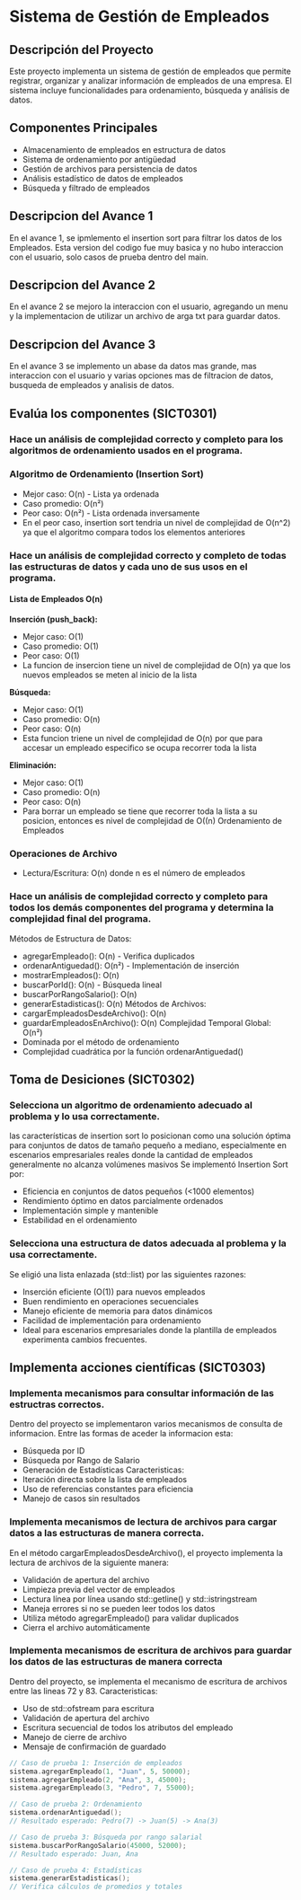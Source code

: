 # Sistema de Gestión de Empleados

## Descripción del Proyecto
Este proyecto implementa un sistema de gestión de empleados que permite registrar, organizar y analizar información de empleados de una empresa. El sistema incluye funcionalidades para ordenamiento, búsqueda y análisis de datos.

## Componentes Principales
- Almacenamiento de empleados en estructura de datos
- Sistema de ordenamiento por antigüedad
- Gestión de archivos para persistencia de datos
- Análisis estadístico de datos de empleados
- Búsqueda y filtrado de empleados

## Descripcion del Avance 1
En el avance 1, se ipmlemento el insertion sort para filtrar los datos de los Empleados. Esta version del codigo fue muy basica y no hubo interaccion con el usuario, solo casos de prueba dentro del main. 

## Descripcion del Avance 2
En el avance 2 se mejoro la interaccion con el usuario, agregando un menu y la implementacion de utilizar un archivo de arga txt para guardar datos. 

## Descripcion del Avance 3
En el avance 3 se implemento un abase da datos mas grande, mas interaccion con el usuario y varias opciones mas de filtracion de datos, busqueda de empleados y analisis de datos. 

## Evalúa los componentes (SICT0301)
### Hace un análisis de complejidad correcto y completo para los algoritmos de ordenamiento usados en el programa.
### Algoritmo de Ordenamiento (Insertion Sort)
- Mejor caso: O(n) - Lista ya ordenada
- Caso promedio: O(n²)
- Peor caso: O(n²) - Lista ordenada inversamente
- En el peor caso, insertion sort tendria un nivel de complejidad de O(n^2) ya que el algoritmo compara todos los elementos anteriores

### Hace un análisis de complejidad correcto y completo de todas las estructuras de datos y cada uno de sus usos en el programa.
#### Lista de Empleados O(n)

**Inserción (push_back):**
- Mejor caso: O(1)
- Caso promedio: O(1)
- Peor caso: O(1)
- La funcion de insercion tiene un nivel de complejidad de O(n) ya que los nuevos empleados se meten al inicio de la lista

**Búsqueda:**
- Mejor caso: O(1)
- Caso promedio: O(n)
- Peor caso: O(n)
- Esta funcion triene un nivel de complejidad de O(n) por que para accesar un empleado especifico se ocupa recorrer toda la lista

**Eliminación:**
- Mejor caso: O(1)
- Caso promedio: O(n)
- Peor caso: O(n)
- Para borrar un empleado se tiene que recorrer toda la lista a su posicion, entonces es nivel de complejidad de O((n) Ordenamiento de Empleados

### Operaciones de Archivo

- Lectura/Escritura: O(n) donde n es el número de empleados

### Hace un análisis de complejidad correcto y completo para todos los demás componentes del programa y determina la complejidad final del programa.
Métodos de Estructura de Datos:
- agregarEmpleado(): O(n) - Verifica duplicados
- ordenarAntiguedad(): O(n²) - Implementación de inserción
- mostrarEmpleados(): O(n)
- buscarPorId(): O(n) - Búsqueda lineal
- buscarPorRangoSalario(): O(n)
- generarEstadisticas(): O(n)
Métodos de Archivos:
- cargarEmpleadosDesdeArchivo(): O(n)
- guardarEmpleadosEnArchivo(): O(n)
Complejidad Temporal Global: O(n²)
- Dominada por el método de ordenamiento
- Complejidad cuadrática por la función ordenarAntiguedad()

## Toma de Desiciones (SICT0302)

### Selecciona un algoritmo de ordenamiento adecuado al problema y lo usa correctamente.
las características de insertion sort lo posicionan como una solución óptima para conjuntos de datos de tamaño pequeño a mediano, especialmente en escenarios empresariales reales donde la cantidad de empleados generalmente no alcanza volúmenes masivos
Se implementó Insertion Sort por:
- Eficiencia en conjuntos de datos pequeños (<1000 elementos)
- Rendimiento óptimo en datos parcialmente ordenados
- Implementación simple y mantenible
- Estabilidad en el ordenamiento

### Selecciona una estructura de datos adecuada al problema y la usa correctamente.
Se eligió una lista enlazada (std::list) por las siguientes razones:
- Inserción eficiente (O(1)) para nuevos empleados
- Buen rendimiento en operaciones secuenciales
- Manejo eficiente de memoria para datos dinámicos
- Facilidad de implementación para ordenamiento
- Ideal para escenarios empresariales donde la plantilla de empleados experimenta cambios frecuentes.

## Implementa acciones científicas (SICT0303)

### Implementa mecanismos para consultar información de las estructras correctos.
Dentro del proyecto se implementaron varios mecanismos de consulta de informacion. Entre las formas de aceder la informacion esta: 
- Búsqueda por ID
- Búsqueda por Rango de Salario
- Generación de Estadísticas
Caracteristicas: 
- Iteración directa sobre la lista de empleados
- Uso de referencias constantes para eficiencia
- Manejo de casos sin resultados

### Implementa mecanismos de lectura de archivos para cargar datos a las estructuras de manera correcta.
En el método cargarEmpleadosDesdeArchivo(), el proyecto implementa la lectura de archivos de la siguiente manera: 
- Validación de apertura del archivo
- Limpieza previa del vector de empleados
- Lectura línea por línea usando std::getline() y std::istringstream
- Maneja errores si no se pueden leer todos los datos
- Utiliza método agregarEmpleado() para validar duplicados
- Cierra el archivo automáticamente

### Implementa mecanismos de escritura de archivos para guardar los datos de las estructuras de manera correcta
Dentro del proyecto, se implementa el mecanismo de escritura de archivos entre las lineas 72 y 83. 
Caracteristicas: 
- Uso de std::ofstream para escritura
- Validación de apertura del archivo
- Escritura secuencial de todos los atributos del empleado
- Manejo de cierre de archivo
- Mensaje de confirmación de guardado

```cpp
// Caso de prueba 1: Inserción de empleados
sistema.agregarEmpleado(1, "Juan", 5, 50000);
sistema.agregarEmpleado(2, "Ana", 3, 45000);
sistema.agregarEmpleado(3, "Pedro", 7, 55000);

// Caso de prueba 2: Ordenamiento
sistema.ordenarAntiguedad();
// Resultado esperado: Pedro(7) -> Juan(5) -> Ana(3)

// Caso de prueba 3: Búsqueda por rango salarial
sistema.buscarPorRangoSalario(45000, 52000);
// Resultado esperado: Juan, Ana

// Caso de prueba 4: Estadísticas
sistema.generarEstadisticas();
// Verifica cálculos de promedios y totales
